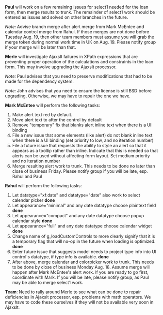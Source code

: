 **Paul** will work on a few remaining issues for select1 needed for the loan form, then merge results to trunk.  The remainder of select1 work should be entered as issues and solved on other branches in the future.

_Note:_ Advise branch merge after alert merge from Mark McEntee and calendar control merge from Rahul. If those merges are not done before Tuesday Aug. 19, then other team members must assume you will grab the merge token during normal work time in UK on Aug. 19.  Please notify group if your merge will be later than that.

**Merle** will investigate Ajaxslt failures in XPath expressions that are preventing proper operation of the calculations and constraints in the loan form.  This may involve upgrading the Ajaxslt processor.

_Note:_ Paul advises that you need to preserve modifications that had to be made for the dependency system.

_Note:_ John advises that you need to ensure the license is still BSD before upgrading.  Otherwise, we may have to repair the one we have.

**Mark McEntee** will perform the following tasks:
  1. Make alert text red by default.
  1. Move alert text to after the control by default
  1. Remove "temporary" fix that blanks alert inline text when there is a UI binding
  1. File a new issue that some elements (like alert) do not blank inline text when there is a UI binding (set priority to low, and no iteration number)
  1. File a future issue that requests the ability to style an alert so that it appears as a tooltip rather than inline.  Indicate that this is needed so that alerts can be used without affecting form layout. Set medium priority and no iteration number
  1. Merge resulting alert work to trunk.  This needs to be done no later than close of business Friday.  Please notify group if you will be late, esp. Rahul and Paul

**Rahul** will perform the following tasks:
  1. Let datatype="xf:date" and datatype="date" also work to select calendar picker **done**
  1. Let appearance="minimal" and any date datatype choose plaintext field **done**
  1. Let appearance="compact" and any date datatype choose popup calendar style **done**
  1. Let appearance="full" and any date datatype choose calendar widget **done**
  1. Change name of g\_loadCustomControls to more clearly signify that it is a temporary flag that will no-op in the future when loading is optimized. **done**
  1. Enter future issue that suggests model needs to project type info into UI control's datatype, if type info is available. **done**
  1. After above, merge calendar and colorpicker work to trunk.  This needs to be done by close of business Monday Aug. 18.  Assume merge will happen after Mark McEntee's alert work.  If you are ready to go first, coordinate with Mark.  If you will be late, please notify group, as Paul may be able to merge select1 work.

**Team**: Need to rally around Merle to see what can be done to repair deficiencies in Ajaxslt processor, esp. problems with math operators.  We may have to code these ourselves if they will not be available very soon in Ajaxslt.